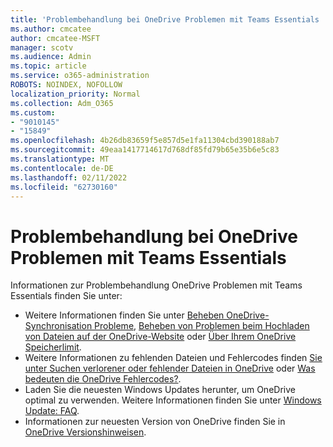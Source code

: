 ```yaml
---
title: 'Problembehandlung bei OneDrive Problemen mit Teams Essentials '
ms.author: cmcatee
author: cmcatee-MSFT
manager: scotv
ms.audience: Admin
ms.topic: article
ms.service: o365-administration
ROBOTS: NOINDEX, NOFOLLOW
localization_priority: Normal
ms.collection: Adm_O365
ms.custom:
- "9010145"
- "15849"
ms.openlocfilehash: 4b26db83659f5e857d5e1fa11304cbd390188ab7
ms.sourcegitcommit: 49eaa1417714617d768df85fd79b65e35b6e5c83
ms.translationtype: MT
ms.contentlocale: de-DE
ms.lasthandoff: 02/11/2022
ms.locfileid: "62730160"
---
```

# <a name="troubleshooting-onedrive-issues-with-teams-essentials"></a>Problembehandlung bei OneDrive Problemen mit Teams Essentials

Informationen zur Problembehandlung OneDrive Problemen mit Teams Essentials finden Sie unter:

- Weitere Informationen finden Sie unter [Beheben OneDrive-Synchronisation Probleme](https://support.microsoft.com/office/0899b115-05f7-45ec-95b2-e4cc8c4670b2), [Beheben von Problemen beim Hochladen von Dateien auf der OneDrive-Website](https://support.microsoft.com/office/9afcc4a0-e344-4bc9-9c9d-59d3e802247e) oder [Über Ihrem OneDrive Speicherlimit](https://support.microsoft.com/topic/23eabfed-fca7-4e49-a1f2-18ceef16b68b).
- Weitere Informationen zu fehlenden Dateien und Fehlercodes finden [Sie unter Suchen verlorener oder fehlender Dateien in OneDrive](https://support.microsoft.com/office/0d929e0d-8682-4295-982b-4bd75a3daa01) oder [Was bedeuten die OneDrive Fehlercodes?](https://support.microsoft.com/office/f7a68338-e540-4ebf-ad5d-56c5633acded).
- Laden Sie die neuesten Windows Updates herunter, um OneDrive optimal zu verwenden. Weitere Informationen finden Sie unter [Windows Update: FAQ](https://support.microsoft.com/windows/windows-update-faq-8a903416-6f45-0718-f5c7-375e92dddeb2). 
- Informationen zur neuesten Version von OneDrive finden Sie in [OneDrive Versionshinweisen](https://support.microsoft.com/office/845dcf18-f921-435e-bf28-4e24b95e5fc0).

